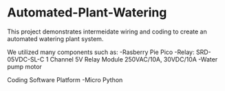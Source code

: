 # Automated-Plant-Watering
This project demonstrates intermeidate wiring and coding to create an automated watering plant system.

We utilized many components such as:
  -Rasberry Pie Pico
  -Relay:  SRD-05VDC-SL-C 1 Channel 5V Relay Module 250VAC/10A, 30VDC/10A
  -Water pump motor

Coding Software Platform
-Micro Python

